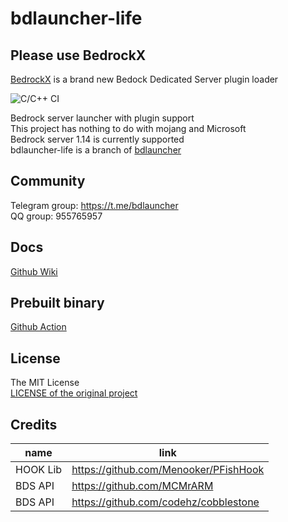 # bdlauncher-life
## Please use BedrockX
[BedrockX](https://github.com/Sysca11/BedrockX) is a brand new Bedock Dedicated Server plugin loader

![C/C++ CI](https://github.com/ShrBox/bdlauncher-life/workflows/C/C++%20CI/badge.svg?branch=master)

Bedrock server launcher with plugin support  
This project has nothing to do with mojang and Microsoft  
Bedrock server 1.14 is currently supported  
bdlauncher-life is a branch of [bdlauncher](https://github.com/BDLDev/bdlauncher)

## Community

Telegram group: https://t.me/bdlauncher  
QQ group: 955765957  

## Docs

[Github Wiki](https://github.com/thirteenc13/bdlauncher/wiki)

## Prebuilt binary

[Github Action](https://github.com/thirteenc13/bdlauncher/actions)

## License

The MIT License  
[LICENSE of the original project](LICENSE_origin)

## Credits
| name | link |
|  ----|----  |
| HOOK Lib | https://github.com/Menooker/PFishHook |
| BDS API | https://github.com/MCMrARM |
| BDS API | https://github.com/codehz/cobblestone  |
